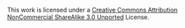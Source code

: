 This work is licensed under a [Creative Commons Attribution NonCommercial ShareAlike 3.0 Unported](http://creativecommons.org/licenses/by-nc-sa/3.0/) License.
